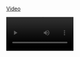 [Video](https://github.com/Yamilhb/yolo-class-contagion/blob/master/resultados/2023-11-26%2020%3A23%3A24.mp4)

<video src='output2.gif' width=180/>
